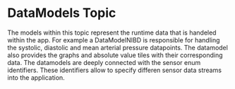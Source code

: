 # DataModels Topic

The models within this topic represent the runtime data that is handeled within the app. For example a DataModelNIBD is responsible for handling the systolic, diastolic and mean arterial pressure datapoints.
The datamodel also provides the graphs and absolute value tiles with their corresponding data. The datamodels are deeply connected with the sensor enum identifiers. These identifiers allow to specify differen sensor data streams into the application.
